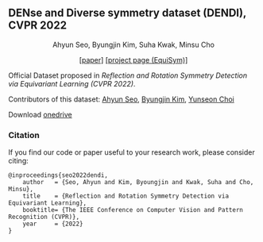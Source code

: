 ## DENse and Diverse symmetry dataset (DENDI), CVPR 2022
<p align="center">
Ahyun Seo, Byungjin Kim, Suha Kwak, Minsu Cho
</p>

<p align="center">
    <a href="">[paper]</a>
    <a href="http://cvlab.postech.ac.kr/research/EquiSym">[project page (EquiSym)]</a>
</p>

Official Dataset proposed in *Reflection and Rotation Symmetry Detection via Equivariant Learning (CVPR 2022)*.

Contributors of this dataset: [Ahyun Seo](https://github.com/ahyunSeo), [Byungjin Kim](https://github.com/kbjpc123), [Yunseon Choi](https://github.com/OMEGA-Y)

Download [onedrive](https://postechackr-my.sharepoint.com/:u:/g/personal/lastborn94_postech_ac_kr/EbNm9_yjFMRLjviFeCHH630BgLJFp38qYY-2eqiCl5EzIg?e=Blo8X1)


### Citation
If you find our code or paper useful to your research work, please consider citing:
```
@inproceedings{seo2022dendi,
    author   = {Seo, Ahyun and Kim, Byoungjin and Kwak, Suha and Cho, Minsu},
    title    = {Reflection and Rotation Symmetry Detection via Equivariant Learning},
    booktitle= {The IEEE Conference on Computer Vision and Pattern Recognition (CVPR)},
    year     = {2022}
}
```
